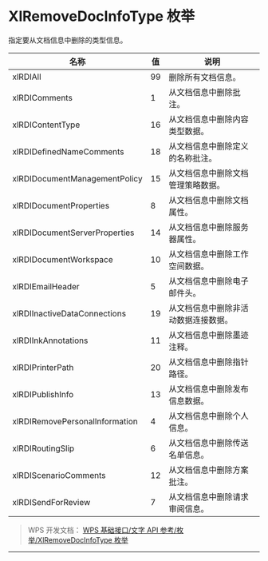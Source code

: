 # XlRemoveDocInfoType 枚举

指定要从文档信息中删除的类型信息。

| 名称                           | 值  | 说明                                 |
|--------------------------------|-----|--------------------------------------|
| xlRDIAll                       | 99  | 删除所有文档信息。                   |
| xlRDIComments                  | 1   | 从文档信息中删除批注。               |
| xlRDIContentType               | 16  | 从文档信息中删除内容类型数据。       |
| xlRDIDefinedNameComments       | 18  | 从文档信息中删除定义的名称批注。     |
| xlRDIDocumentManagementPolicy  | 15  | 从文档信息中删除文档管理策略数据。   |
| xlRDIDocumentProperties        | 8   | 从文档信息中删除文档属性。           |
| xlRDIDocumentServerProperties  | 14  | 从文档信息中删除服务器属性。         |
| xlRDIDocumentWorkspace         | 10  | 从文档信息中删除工作空间数据。       |
| xlRDIEmailHeader               | 5   | 从文档信息中删除电子邮件头。         |
| xlRDIInactiveDataConnections   | 19  | 从文档信息中删除非活动数据连接数据。 |
| xlRDIInkAnnotations            | 11  | 从文档信息中删除墨迹注释。           |
| xlRDIPrinterPath               | 20  | 从文档信息中删除指针路径。           |
| xlRDIPublishInfo               | 13  | 从文档信息中删除发布信息数据。       |
| xlRDIRemovePersonalInformation | 4   | 从文档信息中删除个人信息。           |
| xlRDIRoutingSlip               | 6   | 从文档信息中删除传送名单信息。       |
| xlRDIScenarioComments          | 12  | 从文档信息中删除方案批注。           |
| xlRDISendForReview             | 7   | 从文档信息中删除请求审阅信息。       |

> WPS 开发文档： [WPS 基础接口/文字 API 参考/枚举/XlRemoveDocInfoType 枚举](https://qn.cache.wpscdn.cn/encs/doc/office_v19/topics/WPS%20%E5%9F%BA%E7%A1%80%E6%8E%A5%E5%8F%A3/%E6%96%87%E5%AD%97%20API%20%E5%8F%82%E8%80%83/%E6%9E%9A%E4%B8%BE/XlRemoveDocInfoType%20%E6%9E%9A%E4%B8%BE.html)

------------------------------------------------------------------------
